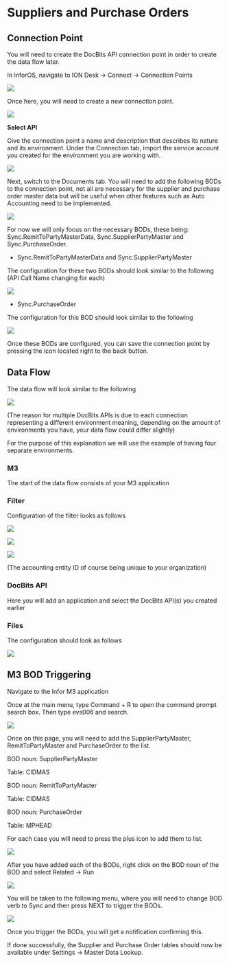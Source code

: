 # Suppliers and Purchase Orders

## **Connection Point**

You will need to create the DocBits API connection point in order to create the data flow later.

In InforOS, navigate to ION Desk → Connect → Connection Points

![](https://lh7-us.googleusercontent.com/ySRjNzMXFzwSOYKx9hnlKLPHPuXpmfTvRADBfV6cpT8ajiEUbS4oXpd9InhXG09mHLakhqBTJMH4yQJNG5z9RXmbAjh8YbuGhxnXSeooIH\_r3RAGOvJE6Ok67ST\_272zFfhB\_TTFYg3b-NwFq0CAv2o)

Once here, you will need to create a new connection point.

![](https://lh7-us.googleusercontent.com/ZDv-F3iayFqnsvVLlAE1kr0NNncsvuYtzcE\_WQj-0ONoE7McRl-f6\_DDH9ErQ0KLspZFFJ43t5EfnPBJjVg25YISMEQ--X4MmK6SVWzB60-Fq6mtwdhiOBwSnL-8vASXsto9iab0dnve6eeG8yuqNoI)

**Select API**

Give the connection point a name and description that describes its nature and its environment. Under the Connection tab, import the service account you created for the environment you are working with.

![](https://lh7-us.googleusercontent.com/UCuGTwKARn3auhYdDDUbQ78Ok3qBNE1KpGEMealfPvgRju4VRLn2AfKaL5tLDcAh00poLHNQU-Q6koBhG5RdxK4CJrrL6Qeb4D52qnhw3aG1LZniuzHRXwOyzGcJvRnQtLGbp6PIseXvWxHlk-AMlz0)

Next, switch to the Documents tab. You will need to add the following BODs to the connection point, not all are necessary for the supplier and purchase order master data but will be useful when other features such as Auto Accounting need to be implemented.

![](https://lh7-us.googleusercontent.com/25Hizkx23i1c8-QHSrE7mPAH7zW6ux9iHTcP8\_l6EJJy548CvuNPF1R86Fuqx5iYZP9HF-Z4G6hntkaUtlOMetHIzAVZyBM6VIQ-vsvy6P5YBuAj4yscdJe8ySOHwIRQwFpShRiFGC83v467LLBaXq8)

For now we will only focus on the necessary BODs, these being: Sync.RemitToPartyMasterData, Sync.SupplierPartyMaster and Sync.PurchaseOrder.

* Sync.RemitToPartyMasterData and Sync.SupplierPartyMaster

The configuration for these two BODs should look similar to the following (API Call Name changing for each)

![](https://lh7-us.googleusercontent.com/1SeyL73b7K9vxkTzKk-pumRleoY1sx9MVwgEBMZ-oUf6GXG2C7fKIRMbnhWHHhIQhUDBS3oKQidrQIN08FZ\_7eKEt1Yp0cRqnsDlv1R5ShdZdNKmaXmU\_19DAVtiT3U0m2qm4cBOj9FcnT0eyawfJXk)

* Sync.PurchaseOrder

The configuration for this BOD should look similar to the following

![](https://lh7-us.googleusercontent.com/ljXpQxwepI3u6kcITZfACV9yYL1ZZZtBbWimkXW6aWFTI-yd7Gajrxw2pwxdcF1Xv3KoGDalq72yXvaipjQ-OmbcTzJ0PUUKnmE0pBa5pASEPg0amqKSbU82ZDOKr5alWXynAd53IM2i9HgZ1CsYIB4)

Once these BODs are configured, you can save the connection point by pressing the icon located right to the back button.

## **Data Flow**

The data flow will look similar to the following

![](https://lh7-us.googleusercontent.com/BtszuCXPwv-WYCGtnd\_beU9t0uNntEu6U2iCSstxu1GAziuCfFafQdy2LKZkYw4kbQVfzI5lBYYajOeNwXkn84xy7AXWlCFX4GLo6dukWtfkFPMsXaPga0EkbnrI0bHSKqezXsvYJKymemZYDySIfA8)

(The reason for multiple DocBits APIs is due to each connection representing a different environment meaning, depending on the amount of environments you have, your data flow could differ slightly)

For the purpose of this explanation we will use the example of having four separate environments.

### **M3**

The start of the data flow consists of your M3 application

### **Filter**

Configuration of the filter looks as follows

![](https://lh7-us.googleusercontent.com/-rMMaL3ToAoxqMFXybclIcd61H4S25HI90xnHANGl3J7ldZ374\_T2V0q\_\_QSwuNSuXfu829G7kYRCfVslx-l9b1j5LAVKonCQqO3aK2FuWNwmtyvytAF6PaIv8jiEJhhxSwU47eKEo1ozbzyndSW7BY)

![](https://lh7-us.googleusercontent.com/npa9V37wV661zRD-pccafrGqw4hRb-Tk7iZ84UyyjE0gtfAcI1ma6\_QWS3iEcBW35trveCG3CnXiZAnFIQyYM278XYJqIuzQh3SUmbAxLCmyTCHkiOhpDJwSfFDJtc8PlcbrmrBdZLACsK3B8sCSyDA)

![](https://lh7-us.googleusercontent.com/saiZJD9diyo2JC-XV0vYCboPZJP-87zDH7LIGuBNMNzhL5alDZkShpCARfYd21oroC8eYBfYdckJiONty9IuOc7zHkIIlUWNqoxnPfygEc1R1Tnjt1KPZpSTr7-RLaa5lqS3\_2DPj96aV0vLdZk2tzw)

(The accounting entity ID of course being unique to your organization)

### **DocBits API**

Here you will add an application and select the DocBits API(s) you created earlier

### **Files**

The configuration should look as follows

![](https://lh7-us.googleusercontent.com/GLI8kFjQHePMo4ZBWIR1WPNAhkvmtG0BfYADpdlmNqEFMYJclMInVYmKPdaElPLyPR5qtkWOKTnqDFXMDV2pML3igNOFyFj3R9fj2XHRAs6-Rl3KWz4a8-ednk15wyLDJUziAR6ZT4GjuZO2ANw1ymY)

## **M3 BOD Triggering**

Navigate to the Infor M3 application

Once at the main menu, type Command + R to open the command prompt search box. Then type evs006 and search.

![](https://lh7-us.googleusercontent.com/Vn2WD1-8RuDURsYmzrTARO4mBafwhBUvDImM3z2Nd\_hDnVRWjbHgOoplV8QhBC9QtslnWqZyJNIhudvGFGaEl5S-qgloKn0rpwQsF0EuVnrzVplg1urqvSQ9fNa5Qetx8TwLuxZzL3N7wHz9kX4xr\_o)

Once on this page, you will need to add the SupplierPartyMaster, RemitToPartyMaster and PurchaseOrder to the list.

BOD noun: SupplierPartyMaster

Table: CIDMAS

BOD noun: RemitToPartyMaster

Table: CIDMAS

BOD noun: PurchaseOrder

Table: MPHEAD

For each case you will need to press the plus icon to add them to list.

![](https://lh7-us.googleusercontent.com/3y5xAtk4nSc5Eqk-vOJLL59jQHc1w-Fmtn0PIjSiBWTeOo974zg4UjjrK890MjfnsU1a4UtiSqtwcNlHmr6el6GRBd8GrSN\_ZlPk3W\_IQIVcppHOYwnAzHEgRF22JmeRRkJSHotXvd3k\_94\_pYjt6Uw)

After you have added each of the BODs, right click on the BOD noun of the BOD and select Related → Run

![](https://lh7-us.googleusercontent.com/HjkKvk7khjPgpjXmfyTyOLE2vNeB2qt2oN9ShOmrQiYhhvokRlBaZ0rlPtbwWUld54EhUJZLK0OVNGH\_eIYzFj22XgFHZccEM9g2nVQ\_5BgouHYoMfzfWYQVwluSdcednqrjilSByCdt44ytHgfCNyo)

You will be taken to the following menu, where you will need to change BOD verb to Sync and then press NEXT to trigger the BODs.

![](https://lh7-us.googleusercontent.com/FoJTP89zGI0FwRTyLjkIKfW75MbCrvcvqD\_ka--G1SFdzIhBAp7dq63\_WKMIEC-ouCHWA7sRd25rWfWclZJmWd7SGIZLwnSQ4id3nq82hOuFV9-mzMHAtGlhfCKtYwcQnrLyMSsrTmKNyME7lpYSeNA)

Once you trigger the BODs, you will get a notification confirming this.

If done successfully, the Supplier and Purchase Order tables should now be available under Settings → Master Data Lookup.


